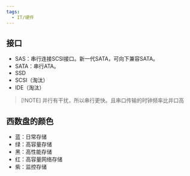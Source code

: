 ```yaml
---
tags:
  - IT/硬件
---
```


## 接口

- SAS：串行连接SCSI接口。新一代SATA，可向下兼容SATA。
- SATA：串行ATA。
- SSD
- SCSI（淘汰）
- IDE（淘汰）

> [!NOTE] 并行有干扰，所以串行更快。且串口传输的时钟频率比并口高


## 西数盘的颜色

- 蓝：日常存储
- 绿：高容量存储
- 黑：高性能存储
- 红：高容量网络存储
- 紫：监控存储
